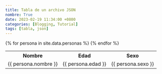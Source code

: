 ```yaml
---
title: Tabla de un archivo JSON
nombre: True
date: 2023-02-19 11:34:00 +0800
categories: [Blogging, Tutorial]
tags: [tabla, json]
---
```


<table>
    <tr>
        <th>Nombre</th>
        <th>Edad</th>
        <th>Sexo</th>
    </tr>
{% for persona in site.data.personas %}
<tr>
<td>{{ persona.nombre }}</td>
<td>{{ persona.edad }}</td>
<td>{{ persona.sexo }}</td>
</tr>
{% endfor %}